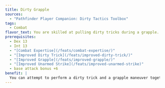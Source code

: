 ```yaml
---
title: Dirty Grapple
sources:
  - "Pathfinder Player Companion: Dirty Tactics Toolbox"
tags:
  - Combat
flavor_text: You are skilled at pulling dirty tricks during a grapple.
prerequisites:
  - Dex 13
  - Int 13
  - "[Combat Expertise](/feats/combat-expertise/)"
  - "[Improved Dirty Trick](/feats/improved-dirty-trick/)"
  - "[Improved Grapple](/feats/improved-grapple/)"
  - "[Improved Unarmed Strike](/feats/improved-unarmed-strike)"
  - base attack bonus +6
benefit: |
  You can attempt to perform a dirty trick and a grapple maneuver together against a single target as a full-round action when initiating or maintaining a grapple. You must attempt a single combat maneuver check for both maneuvers. If your CMB is different for the two types of maneuvers, use the lower of the two bonuses. If your target's CMD is different against the two types of maneuvers, use the higher CMD. If you succeed at the check, you successfully perform both combat maneuvers.
---
```

